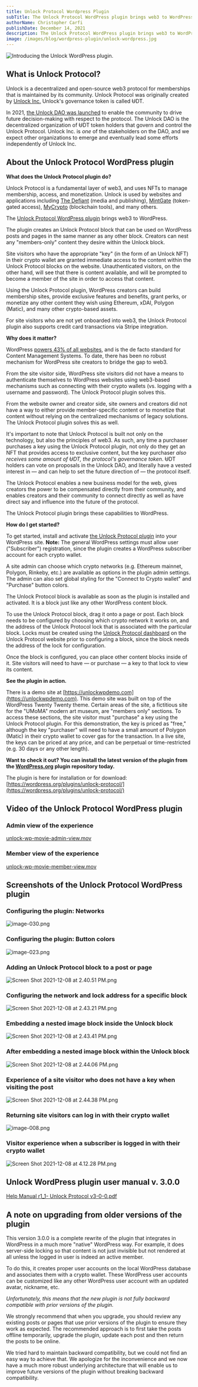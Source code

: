 ```yaml
---
title: Unlock Protocol Wordpress Plugin
subTitle: The Unlock Protocol WordPress plugin brings web3 to WordPress
authorName: Christopher Carfi
publishDate: December 14, 2021
description: The Unlock Protocol WordPress plugin brings web3 to WordPress.
image: /images/blog/wordpress-plugin/unlock-wordpress.jpg
---
```


![Introducing the Unlock WordPress plugin.](/images/blog/wordpress-plugin/unlock-wordpress.jpg)

## What is Unlock Protocol?

Unlock is a decentralized and open-source web3 protocol for memberships that is maintained by its community. Unlock Protocol was originally created by [Unlock Inc.](https://docs.unlock-protocol.com/governance/frequently-asked-questions) Unlock's governance token is called ɄDT.

In 2021, [the Unlock DAO was launched](https://unlock-protocol.com/blog/unlock-dao) to enable the community to drive future decision-making with respect to the protocol. The Unlock DAO is the decentralized organization of ɄDT token holders that govern and control the Unlock Protocol. Unlock Inc. is *one* of the stakeholders on the DAO, and we expect other organizations to emerge and eventually lead some efforts independently of Unlock Inc. 

## About the Unlock Protocol WordPress plugin

**What does the Unlock Protocol plugin do?**

Unlock Protocol is a fundamental layer of web3, and uses NFTs to manage membership, access, and monetization. Unlock is used by websites and applications including [The Defiant](https://unlock-protocol.com/blog/thedefiant-case-study) (media and publishing), [MintGate](https://unlock-protocol.com/blog/mintgate-unlock-case-study) (token-gated access), [MyCrypto](https://unlock-protocol.com/blog/mycrypto-unlock-case-study) (blockchain tools), and many others.

The [Unlock Protocol WordPress plugin](https://wordpress.org/plugins/unlock-protocol/) brings web3 to WordPress. 

The plugin creates an Unlock Protocol block that can be used on WordPress posts and pages in the same manner as any other block. Creators can nest any "members-only" content they desire within the Unlock block. 

Site visitors who have the appropriate "key" (in the form of an Unlock NFT) in their crypto wallet are granted immediate access to the content within the Unlock Protocol blocks on the website. Unauthenticated visitors, on the other hand, will see that there is content available, and will be prompted to become a member of the site in order to access that content.

Using the Unlock Protocol plugin, WordPress creators can build membership sites, provide exclusive features and benefits, grant perks, or monetize any other content they wish using Ethereum, xDAI, Polygon (Matic), and many other crypto-based assets. 

For site visitors who are not yet onboarded into web3, the Unlock Protocol plugin also supports credit card transactions via Stripe integration.

**Why does it matter?**

WordPress [powers 43% of all websites](https://w3techs.com/technologies/details/cm-wordpress), and is the de facto standard for Content Management Systems. To date, there has been no robust mechanism for WordPress site creators to bridge the gap to web3. 

From the site visitor side, WordPress site visitors did not have a means to authenticate themselves to WordPress websites using web3-based mechanisms such as connecting with their crypto wallets (vs. logging with a username and password). The Unlock Protocol plugin solves this.

From the website owner and creator side, site owners and creators did not have a way to either provide member-specific content or to monetize that content without relying on the centralized mechanisms of legacy solutions. The Unlock Protocol plugin solves this as well.

It's important to note that Unlock Protocol is built not only on the technology, but also the principles of web3. As such, any time a purchaser purchases a key using the Unlock Protocol plugin, not only do they get an NFT that provides access to exclusive content, but the key purchaser *also receives some amount of ɄDT, the protocol's governance token*. ɄDT holders can vote on proposals in the Unlock DAO, and literally have a vested interest in — and can help to set the future direction of — the protocol itself.

The Unlock Protocol enables a new business model for the web, gives creators the power to be compensated directly from their community, and enables creators and their community to connect directly as well as have direct say and influence into the future of the protocol. 

The Unlock Protocol plugin brings these capabilities to WordPress.

**How do I get started?**

To get started, install and activate [the Unlock Protocol plugin](https://wordpress.org/plugins/unlock-protocol/) into your WordPress site. **Note:** The general WordPress settings must allow user ("Subscriber") registration, since the plugin creates a WordPress subscriber account for each crypto wallet.

A site admin can choose which crypto networks (e.g. Ethereum mainnet, Polygon, Rinkeby, etc.) are available as options in the plugin admin settings. The admin can also set global styling for the "Connect to Crypto wallet" and "Purchase" button colors. 

The Unlock Protocol block is available as soon as the plugin is installed and activated. It is a block just like any other WordPress content block. 

To use the Unlock Protocol block, drag it onto a page or post. Each block needs to be configured by choosing which crypto network it works on, and the address of the Unlock Protocol lock that is associated with the particular block. Locks must be created using the [Unlock Protocol dashboard](https://app.unlock-protocol.com/dashboard) on the Unlock Protocol website prior to configuring a block, since the block needs the address of the lock for configuration.

Once the block is configured, you can place other content blocks inside of it. Site visitors will need to have — or purchase — a key to that lock to view its content.

**See the plugin in action.**

There is a demo site at [https://unlockwpdemo.com](https://unlockwpdemo.com). This demo site was built on top of the WordPress Twenty Twenty theme. Certain areas of the site, a fictitious site for the "UMoMA" modern art museum, are "members only" sections. To access these sections, the site visitor must "purchase" a key using the Unlock Protocol plugin. For this demonstration, the key is priced as "free," although the key "purchaser" will need to have a small amount of Polygon (Matic) in their crypto wallet to cover gas for the transaction. In a live site, the keys can be priced at any price, and can be perpetual or time-restricted (e.g. 30 days or any other length).

**Want to check it out? You can install the latest version of the plugin from the [WordPress.org](http://WordPress.org) plugin repository today.**

The plugin is here for installation or for download: [https://wordpress.org/plugins/unlock-protocol/](https://wordpress.org/plugins/unlock-protocol/) 

## Video of the Unlock Protocol WordPress plugin

### Admin view of the experience

[unlock-wp-movie-admin-view.mov](Unlock%20Protocol%20WordPress%20Plugin%208c564d492d2c4a319c75596691dc8337/unlock-wp-movie-admin-view.mov)

### Member view of the experience

[unlock-wp-movie-member-view.mov](Unlock%20Protocol%20WordPress%20Plugin%208c564d492d2c4a319c75596691dc8337/unlock-wp-movie-member-view.mov)

## Screenshots of the Unlock Protocol WordPress plugin

### Configuring the plugin: Networks

![image-030.png](Unlock%20Protocol%20WordPress%20Plugin%208c564d492d2c4a319c75596691dc8337/image-030.png)

### Configuring the plugin: Button colors

![image-023.png](Unlock%20Protocol%20WordPress%20Plugin%208c564d492d2c4a319c75596691dc8337/image-023.png)

### Adding an Unlock Protocol block to a post or page

![Screen Shot 2021-12-08 at 2.40.51 PM.png](Unlock%20Protocol%20WordPress%20Plugin%208c564d492d2c4a319c75596691dc8337/Screen_Shot_2021-12-08_at_2.40.51_PM.png)

### Configuring the network and lock address for a specific block

![Screen Shot 2021-12-08 at 2.43.21 PM.png](Unlock%20Protocol%20WordPress%20Plugin%208c564d492d2c4a319c75596691dc8337/Screen_Shot_2021-12-08_at_2.43.21_PM.png)

### Embedding a nested image block inside the Unlock block

![Screen Shot 2021-12-08 at 2.43.41 PM.png](Unlock%20Protocol%20WordPress%20Plugin%208c564d492d2c4a319c75596691dc8337/Screen_Shot_2021-12-08_at_2.43.41_PM.png)

### After embedding a nested image block within the Unlock block

![Screen Shot 2021-12-08 at 2.44.06 PM.png](Unlock%20Protocol%20WordPress%20Plugin%208c564d492d2c4a319c75596691dc8337/Screen_Shot_2021-12-08_at_2.44.06_PM.png)

### Experience of a site visitor who does not have a key when visiting the post

![Screen Shot 2021-12-08 at 2.44.38 PM.png](Unlock%20Protocol%20WordPress%20Plugin%208c564d492d2c4a319c75596691dc8337/Screen_Shot_2021-12-08_at_2.44.38_PM.png)

### Returning site visitors can log in with their crypto wallet

![image-008.png](Unlock%20Protocol%20WordPress%20Plugin%208c564d492d2c4a319c75596691dc8337/image-008.png)

### Visitor experience when a subscriber is logged in with their crypto wallet

![Screen Shot 2021-12-08 at 4.12.28 PM.png](Unlock%20Protocol%20WordPress%20Plugin%208c564d492d2c4a319c75596691dc8337/Screen_Shot_2021-12-08_at_4.12.28_PM.png)

## Unlock WordPress plugin user manual v. 3.0.0

[Help Manual r1_1- Unlock Protocol v3-0-0.pdf](Unlock%20Protocol%20WordPress%20Plugin%208c564d492d2c4a319c75596691dc8337/Help_Manual_r1_1-_Unlock_Protocol_v3-0-0.pdf)

## A note on upgrading from older versions of the plugin

This version 3.0.0 is a complete rewrite of the plugin that integrates in WordPress in a much more "native" WordPress way. For example, it does server-side locking so that content is not just invisible but not rendered at all unless the logged in user is indeed an active member.

To do this, it creates proper user accounts on the local WordPress database and associates them with a crypto wallet. These WordPress user accounts can be customized like any other WordPress user account with an updated avatar, nickname, etc.

*Unfortunately, this means that the new plugin is not fully backward compatible with prior versions of the plugin.* 

We strongly recommend that when you upgrade, you should review any existing posts or pages that use prior versions of the plugin to ensure they work as expected. The recommended approach is to first take the posts offline temporarily, upgrade the plugin, update each post and then return the posts to be online.

We tried hard to maintain backward compatibility, but we could not find an easy way to achieve that. We apologize for the inconvenience and we now have a much more robust underlying architecture that will enable us to improve future versions of the plugin without breaking backward compatibility.
